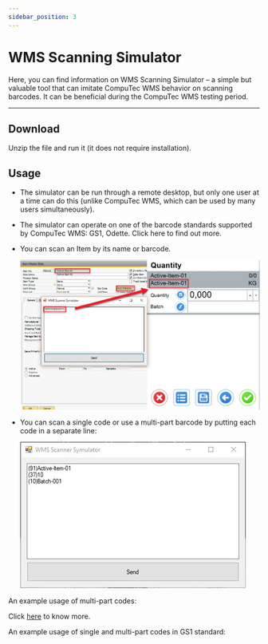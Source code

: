 ```yaml
---
sidebar_position: 3
---
```


# WMS Scanning Simulator

Here, you can find information on WMS Scanning Simulator – a simple but valuable tool that can imitate CompuTec WMS behavior on scanning barcodes. It can be beneficial during the CompuTec WMS testing period.

---

## Download

<!-- [Download](./media/WMSScannerSymulator.zip) -->

Unzip the file and run it (it does not require installation).

## Usage

- The simulator can be run through a remote desktop, but only one user at a time can do this (unlike CompuTec WMS, which can be used by many users simultaneously).
- The simulator can operate on one of the barcode standards supported by CompuTec WMS: GS1, Odette. Click here to find out more.
- You can scan an Item by its name or barcode.

    ![Item Name](./media/item-name-scan.webp)
- You can scan a single code or use a multi-part barcode by putting each code in a separate line:

    ![Multiple Elements](./media/multi-part.webp)

An example usage of multi-part codes:

Click [here](https://www.youtube.com/watch?v=yOKS1kHo3h0) to know more.

An example usage of single and multi-part codes in GS1 standard:
